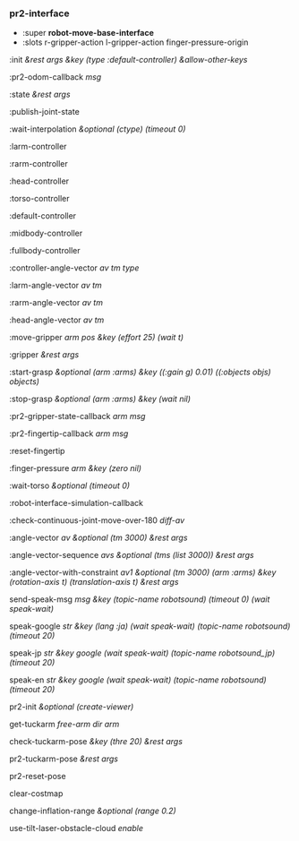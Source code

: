 ### pr2-interface
- :super **robot-move-base-interface**
- :slots r-gripper-action l-gripper-action finger-pressure-origin 



:init *&rest* *args* *&key* *(type :default-controller)* *&allow-other-keys* 

:pr2-odom-callback *msg* 

:state *&rest* *args* 

:publish-joint-state 

:wait-interpolation *&optional* *(ctype)* *(timeout 0)* 

:larm-controller 

:rarm-controller 

:head-controller 

:torso-controller 

:default-controller 

:midbody-controller 

:fullbody-controller 

:controller-angle-vector *av* *tm* *type* 

:larm-angle-vector *av* *tm* 

:rarm-angle-vector *av* *tm* 

:head-angle-vector *av* *tm* 

:move-gripper *arm* *pos* *&key* *(effort 25)* *(wait t)* 

:gripper *&rest* *args* 

:start-grasp *&optional* *(arm :arms)* *&key* *((:gain g) 0.01)* *((:objects objs) objects)* 

:stop-grasp *&optional* *(arm :arms)* *&key* *(wait nil)* 

:pr2-gripper-state-callback *arm* *msg* 

:pr2-fingertip-callback *arm* *msg* 

:reset-fingertip 

:finger-pressure *arm* *&key* *(zero nil)* 

:wait-torso *&optional* *(timeout 0)* 

:robot-interface-simulation-callback 

:check-continuous-joint-move-over-180 *diff-av* 

:angle-vector *av* *&optional* *(tm 3000)* *&rest* *args* 

:angle-vector-sequence *avs* *&optional* *(tms (list 3000))* *&rest* *args* 

:angle-vector-with-constraint *av1* *&optional* *(tm 3000)* *(arm :arms)* *&key* *(rotation-axis t)* *(translation-axis t)* *&rest* *args* 


send-speak-msg *msg* *&key* *(topic-name robotsound)* *(timeout 0)* *(wait *speak-wait*)* 

speak-google *str* *&key* *(lang :ja)* *(wait *speak-wait*)* *(topic-name robotsound)* *(timeout 20)* 

speak-jp *str* *&key* *google* *(wait *speak-wait*)* *(topic-name robotsound_jp)* *(timeout 20)* 

speak-en *str* *&key* *google* *(wait *speak-wait*)* *(topic-name robotsound)* *(timeout 20)* 

pr2-init *&optional* *(create-viewer)* 

get-tuckarm *free-arm* *dir* *arm* 

check-tuckarm-pose *&key* *(thre 20)* *&rest* *args* 

pr2-tuckarm-pose *&rest* *args* 

pr2-reset-pose 

clear-costmap 

change-inflation-range *&optional* *(range 0.2)* 

use-tilt-laser-obstacle-cloud *enable* 

